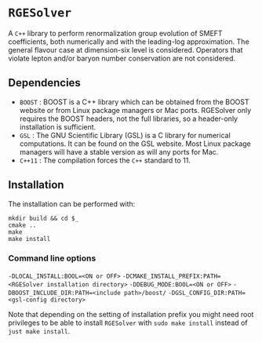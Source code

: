 # `RGESolver`
A `C++` library to perform renormalization group evolution of SMEFT coefficients, both numerically and with the leading-log approximation. 
  The general flavour case at dimension-six level is considered. Operators that violate lepton and/or baryon number conservation are not considered.
## Dependencies
* `BOOST`  : BOOST is a C++ library which can be obtained from the BOOST website or from Linux package managers or Mac ports. RGESolver only requires the BOOST headers, not the full libraries, so a header-only installation is sufficient.
* `GSL` : The GNU Scientific Library (GSL) is a C library for numerical computations. It can be found on the GSL website. Most Linux package managers will have a stable version as will any ports for Mac. 
* `C++11` : The compilation forces the `C++` standard to 11. 
## Installation

The installation can be performed with:
```
mkdir build && cd $_
cmake ..
make
make install
```
### Command line options
`-DLOCAL_INSTALL:BOOL=<ON or OFF>`
`-DCMAKE_INSTALL_PREFIX:PATH=<RGESolver installation directory>`
`-DDEBUG_MODE:BOOL=<ON or OFF>`
`-DBOOST_INCLUDE_DIR:PATH=<include path>/boost/`
`-DGSL_CONFIG_DIR:PATH=<gsl-config directory>`

 Note that depending on the setting of installation prefix you might need root privileges to be able to install `RGESolver` with `sudo make install` instead of `just make install`.
